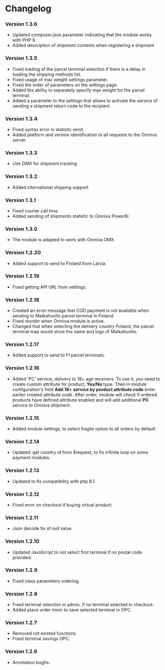 # Changelog

### Version 1.3.6
- Updated composer.json parameter indicating that the module works with PHP 8
- Added description of shipment contents when registering a shipment

### Version 1.3.5
- Fixed loading of the parcel terminal selection if there is a delay in loading the shipping methods list.
- Fixed usage of max weight settings parameter.
- Fixed the order of parameters on the settings page.
- Added the ability to separately specify max weight for the parcel terminal.
- Added a parameter to the settings that allows to activate the service of sending a shipment return code to the recipient.

### Version 1.3.4
- Fixed syntax error in statistic send.
- Added platform and version identification to all requests to the Omniva server.

### Version 1.3.3
- Use OMX for shipment tracking

### Version 1.3.2
- Added international shipping support

### Version 1.3.1
- Fixed courier call time.
- Added sending of shipments statistic to Omniva PowerBi

### Version 1.3.0
- The module is adapted to work with Omniva OMX

### Version 1.2.20
- Added support to send to Finland from Latvia.

### Version 1.2.19
- Fixed getting API URL from settings.

### Version 1.2.18
- Created an error message that COD payment is not available when sending to Matkahuolto parcel terminal in Finland.
- Fixed reorder when Omniva module is active.
- Changed that when selecting the delivery country Finland, the parcel terminal map would show the name and logo of Matkahuolto.

### Version 1.2.17
- Added support to send to FI parcel terminals.

### Version 1.2.16
- Added 'PC' service, delivery to 18+ age receivers.
To use it, you need to create custom attribute for product, **Yes/No** type.
Then in module configuration's field **Add 18+ service by product attribute code** enter earlier created attribute code.
After order, module will check if ordered products have defined attribute enabled and will add additional **PC** service to Omniva shipment.

### Version 1.2.15
- Added module settings, to select fragile option to all orders by default.

### Version 1.2.14
- Updated: get country id from $request, to fix infinite loop on some payment modules.

### Version 1.2.13
- Updated to fix compatibility with php 8.1.

### Version 1.2.12
- Fixed error on checkout if buying virtual product.

### Version 1.2.11
- Json decode fix of null value.

### Version 1.2.10
- Updated JavaScript to not select first terminal if no postal code provided.

### Version 1.2.9
- Fixed class parameters ordering.

### Version 1.2.8
- Fixed terminal selection in admin, if no terminal selected in checkout.
- Added place order mixin to save selected terminal in OPC.

### Version 1.2.7
- Removed not existed functions.
- Fixed terminal savings OPC.

### Version 1.2.6
- Annotation bugfix.

